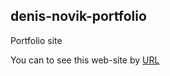 ## denis-novik-portfolio
Portfolio site

You can to see this web-site by [URL](http://denis-novik.tmweb.ru/)
